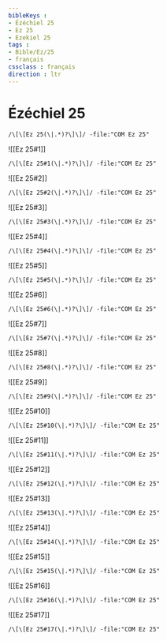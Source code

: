 ```yaml
---
bibleKeys : 
- Ézéchiel 25
- Ez 25
- Ezekiel 25
tags : 
- Bible/Ez/25
- français
cssclass : français
direction : ltr
---
```


# Ézéchiel 25

```query
/\[\[Ez 25(\|.*)?\]\]/ -file:"COM Ez 25"
```



![[Ez 25#1]]

```query
/\[\[Ez 25#1(\|.*)?\]\]/ -file:"COM Ez 25"
```

![[Ez 25#2]]

```query
/\[\[Ez 25#2(\|.*)?\]\]/ -file:"COM Ez 25"
```

![[Ez 25#3]]

```query
/\[\[Ez 25#3(\|.*)?\]\]/ -file:"COM Ez 25"
```

![[Ez 25#4]]

```query
/\[\[Ez 25#4(\|.*)?\]\]/ -file:"COM Ez 25"
```

![[Ez 25#5]]

```query
/\[\[Ez 25#5(\|.*)?\]\]/ -file:"COM Ez 25"
```

![[Ez 25#6]]

```query
/\[\[Ez 25#6(\|.*)?\]\]/ -file:"COM Ez 25"
```

![[Ez 25#7]]

```query
/\[\[Ez 25#7(\|.*)?\]\]/ -file:"COM Ez 25"
```

![[Ez 25#8]]

```query
/\[\[Ez 25#8(\|.*)?\]\]/ -file:"COM Ez 25"
```

![[Ez 25#9]]

```query
/\[\[Ez 25#9(\|.*)?\]\]/ -file:"COM Ez 25"
```

![[Ez 25#10]]

```query
/\[\[Ez 25#10(\|.*)?\]\]/ -file:"COM Ez 25"
```

![[Ez 25#11]]

```query
/\[\[Ez 25#11(\|.*)?\]\]/ -file:"COM Ez 25"
```

![[Ez 25#12]]

```query
/\[\[Ez 25#12(\|.*)?\]\]/ -file:"COM Ez 25"
```

![[Ez 25#13]]

```query
/\[\[Ez 25#13(\|.*)?\]\]/ -file:"COM Ez 25"
```

![[Ez 25#14]]

```query
/\[\[Ez 25#14(\|.*)?\]\]/ -file:"COM Ez 25"
```

![[Ez 25#15]]

```query
/\[\[Ez 25#15(\|.*)?\]\]/ -file:"COM Ez 25"
```

![[Ez 25#16]]

```query
/\[\[Ez 25#16(\|.*)?\]\]/ -file:"COM Ez 25"
```

![[Ez 25#17]]

```query
/\[\[Ez 25#17(\|.*)?\]\]/ -file:"COM Ez 25"
```

